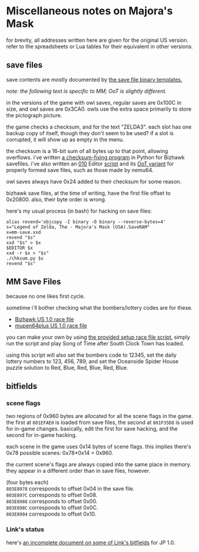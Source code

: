 # Miscellaneous notes on Majora's Mask

for brevity, all addresses written here are given for the original US version.
refer to the spreadsheets or Lua tables for their equivalent in other versions.

## save files

save contents are mostly documented by [the save file binary templates.][savebt]

[savebt]: //github.com/EntranceJew/zelda-binary-templates/tree/master/filetypes/Save

*note: the following text is specific to MM; OoT is slightly different.*

in the versions of the game with owl saves,
regular saves are 0x100C in size, and owl saves are 0x3CA0.
owls use the extra space primarily to store the pictograph picture.

the game checks a checksum, and for the text "ZELDA3".
each slot has one backup copy of itself, though they don't seem to be used?
if a slot is corrupted, it will show up as empty in the menu.

the checksum is a 16-bit sum of all bytes up to that point, allowing overflows.
i've written [a checksum-fixing program][chksum] in Python for Bizhawk savefiles.
i've also written an [010][010] Editor [script][chksum2]
and its [OoT variant][chksumOoT]
for properly formed save files, such as those made by nemu64.

owl saves always have 0x24 added to their checksum for some reason.

[chksum]: /chksum.py
[chksum2]: //github.com/EntranceJew/zelda-binary-templates/blob/master/scripts/FixSaveMM.1sc
[chksumOoT]: //github.com/EntranceJew/zelda-binary-templates/blob/master/scripts/FixSaveOoT.1sc
[010]: http://www.sweetscape.com/010editor/

bizhawk save files, at the time of writing, have the first file offset to 0x20800.
also, their byte order is wrong.

here's my usual process (in bash) for hacking on save files:
```
alias revend='objcopy -I binary -O binary --reverse-bytes=4'
s="Legend of Zelda, The - Majora's Mask (USA).SaveRAM"
x=mm-save.xxd
revend "$s"
xxd "$s" > $x
$EDITOR $x
xxd -r $x > "$s"
./chksum.py $s
revend "$s"
```

## MM Save Files

because no one likes first cycle.

sometime i'll bother checking what the bombers/lottery codes are for these.

* [Bizhawk US 1.0 race file](//eaguru.guru/t/MM%20US%20Race%20File%20for%20Bizhawk.zip )
* [mupen64plus US 1.0 race file](//eaguru.guru/t/Legend%20of%20Zelda%2C%20The%20-%20Majora%27s%20Mask%20%28U%29%20%5B%21%5D.zip)

you can make your own by using [the provided setup race file script.][racelua]
simply run the script and play Song of Time after South Clock Town has loaded.

using this script will also set the bombers code to 12345,
set the daily lottery numbers to 123, 456, 789,
and set the Oceanside Spider House puzzle solution to
Red, Blue, Red, Blue, Red, Blue.

[racelua]: /Lua/setup%20race%20file.lua

## bitfields

### scene flags

two regions of 0x960 bytes are allocated for all the scene flags in the game.
the first at `801EFAE0` is loaded from save files,
the second at `801F35D8` is used for in-game changes.
basically, edit the first for save hacking, and the second for in-game hacking.

each scene in the game uses 0x14 bytes of scene flags.
this implies there's 0x78 possible scenes: 0x78\*0x14 = 0x960.

the current scene's flags are always copied into the same place in memory.
they appear in a different order than in save files, however.

(four bytes each)  
`803E8978` corresponds to offset 0x04 in the save file.  
`803E897C` corresponds to offset 0x08.  
`803E8988` corresponds to offset 0x00.  
`803E898C` corresponds to offset 0x0C.  
`803E8994` corresponds to offset 0x10.  

### Link's status

here's [an incomplete document on some of Link's bitfields][linkfields] for JP 1.0.

[linkfields]: /mm-bitflags.txt 
